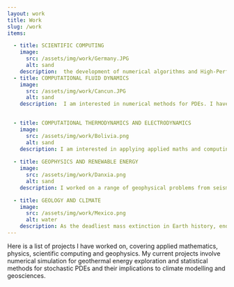 ```yaml
---
layout: work
title: Work
slug: /work
items:

  - title: SCIENTIFIC COMPUTING
    image:
      src: /assets/img/work/Germany.JPG
      alt: sand
    description:  the development of numerical algorithms and High-Performance Computing (HPC) methods, and their application in solving complex, multi-physics, multi-scale problems arising in science or technology. The implementations of the algorithms take advantage of massively parallel computational architectures. 
  - title: COMPUTATIONAL FLUID DYNAMICS
    image:
      src: /assets/img/work/Cancun.JPG
      alt: sand
    description:  I am interested in numerical methods for PDEs. I have developed numerical schemes to improve the accuracy and robustness of existing finite volume methods such as HLLC with MUSCL-Hancock and Flux Limited Centered (FLIC) TVD Schemes. I am also interested in material interface modelling using level-set methods. 
    

  - title: COMPUTATIONAL THERMODYNAMICS AND ELECTRODYNAMICS
    image:
      src: /assets/img/work/Bolivia.png
      alt: sand
    description: I am interested in applying applied maths and computing to resolve phenomena at extreme temperature and pressure conditions.  My recent works involve electromagnetic wave drilling, which has the potential to increase the number of geothermal sites drastically and accelerate progress toward a net-zero energy sector.
    
  - title: GEOPHYSICS AND RENEWABLE ENERGY
    image:
      src: /assets/img/work/Danxia.png
      alt: sand
    description: I worked on a range of geophysical problems from seismology to oceanography. My most recent work explored seismic coupling in New Zealand where Australian and Pacific plates meet and formed subduction zones, rift valleys and transform faults. The seismic properties are dependent on local lithology and are crucial for determining local earthquake risks.  

  - title: GEOLOGY AND CLIMATE 
    image:
      src: /assets/img/work/Mexico.png
      alt: water
    description: As the deadliest mass extinction in Earth history, end-Permain eliminated 90% creatures on Earth. The primary cause is the eruption of the Siberian Trap, which triggered a series of climate responses. I am interested in using the geological record to understand the Earth and how to achieve a sustainable future.
---
```

<!-- Global site tag (gtag.js) - Google Analytics -->
<script async src="https://www.googletagmanager.com/gtag/js?id=G-QY6RDJK8PM"></script>
<script>
  window.dataLayer = window.dataLayer || [];
  function gtag(){dataLayer.push(arguments);}
  gtag('js', new Date());

  gtag('config', 'G-QY6RDJK8PM');
</script>
Here is a list of projects I have worked on, covering applied mathematics, physics, scientific computing and geophysics. My current projects involve numerical simulation for geothermal energy exploration and statistical methods for stochastic PDEs and their implications to climate modelling and geosciences.
<br />
<br />
